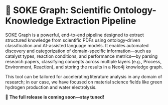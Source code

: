 # 🧠 SOKE Graph: Scientific Ontology-Knowledge Extraction Pipeline

SOKE Graph is a powerful, end-to-end pipeline designed to extract structured knowledge from scientific PDFs using ontology-driven classification and AI-assisted language models. It enables automated discovery and categorization of domain-specific information—such as catalyst types, reaction conditions, and performance metrics—by parsing research papers, classifying concepts across multiple layers (e.g., Process, Environment, Reaction), and storing the results in a Neo4j knowledge graph.

This tool can be tailored for accelerating literature analysis in any domain of research; in our case, we have focused on material science fields like green hydrogen production and water electrolysis.

📢 **The full release is coming soon—stay tuned!**
